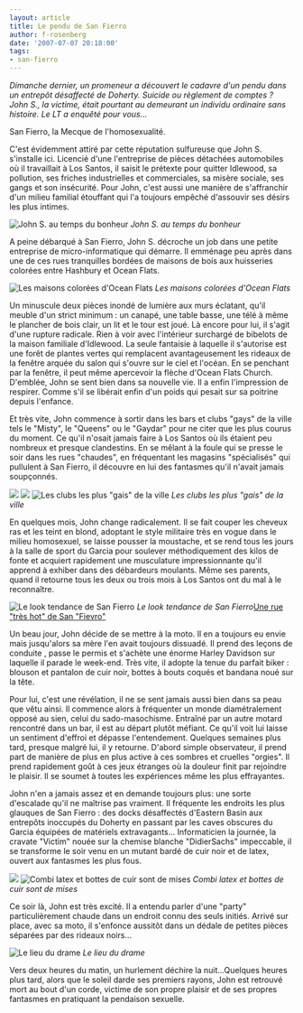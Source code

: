 ```yaml
---
layout: article
title: Le pendu de San Fierro
author: f-rosenberg
date: '2007-07-07 20:18:00'
tags:
- san-fierro
---
```


_Dimanche dernier, un promeneur a découvert le cadavre d'un pendu dans un entrepôt désaffecté de Doherty. Suicide ou règlement de comptes ? John S., la victime, était pourtant au demeurant un individu ordinaire sans histoire. Le LT a enquêté pour vous..._

San Fierro, la Mecque de l'homosexualité.

C'est évidemment attiré par cette réputation sulfureuse que John S. s'installe ici. Licencié d'une l'entreprise de pièces détachées automobiles où il travaillait à Los Santos, il saisit le prétexte pour quitter Idlewood, sa pollution, ses friches industrielles et commerciales, sa misère sociale, ses gangs et son insécurité. Pour John, c'est aussi une manière de s'affranchir d'un milieu familial étouffant qui l'a toujours empêché d'assouvir ses désirs les plus intimes.

![John S. au temps du bonheur](/content/images/2016/07/John_S.jpg)
_John S. au temps du bonheur_

A peine débarqué à San Fierro, John S. décroche un job dans une petite entreprise de micro-informatique qui démarre. Il emménage peu après dans une de ces rues tranquilles bordées de maisons de bois aux huisseries colorées entre Hashbury et Ocean Flats.

![Les maisons colorées d'Ocean Flats](/content/images/2016/07/Ocean_flats.jpg)
_Les maisons colorées d'Ocean Flats_

Un minuscule deux pièces inondé de lumière aux murs éclatant, qu'il meuble d'un strict minimum : un canapé, une table basse, une télé à même le plancher de bois clair, un lit et le tour est joué. Là encore pour lui, il s'agit d'une rupture radicale. Rien à voir avec l'intérieur surchargé de bibelots de la maison familiale d'Idlewood. La seule fantaisie à laquelle il s'autorise est une forêt de plantes vertes qui remplacent avantageusement les rideaux de la fenêtre arquée du salon qui s'ouvre sur le ciel et l'océan. En se penchant par la fenêtre, il peut même apercevoir la flèche d'Ocean Flats Church. D'emblée, John se sent bien dans sa nouvelle vie. Il a enfin l'impression de respirer. Comme s'il se libérait enfin d'un poids qui pesait sur sa poitrine depuis l'enfance.

Et très vite, John commence à sortir dans les bars et clubs "gays" de la ville tels le "Misty", le "Queens" ou le "Gaydar" pour ne citer que les plus courus du moment. Ce qu'il n'osait jamais faire à Los Santos où ils étaient peu nombreux et presque clandestins. En se mêlant à la foule qui se presse le soir dans les rues "chaudes", en fréquentant les magasins "spécialisés" qui pullulent à San Fierro, il découvre en lui des fantasmes qu'il n'avait jamais soupçonnés.

![](/content/images/2016/07/GaystationSF.jpg)
![](/content/images/2016/07/SF_mysty.jpg)
![Les clubs les plus "gais" de la ville](/content/images/2016/07/Queens_SF.jpg)
_Les clubs les plus "gais" de la ville_

En quelques mois, John change radicalement. Il se fait couper les cheveux ras et les teint en blond, adoptant le style militaire très en vogue dans le milieu homosexuel, se laisse pousser la moustache, et se rend tous les jours à la salle de sport du Garcia pour soulever méthodiquement des kilos de fonte et acquiert rapidement une musculature impressionnante qu'il apprend à exhiber dans des débardeurs moulants. Même ses parents, quand il retourne tous les deux ou trois mois à Los Santos ont du mal à le reconnaître.

![Le look tendance de San Fierro](/content/images/2016/07/John_S__militaire.jpg)
_Le look tendance de San Fierro_[Une rue "très hot" de San "Fievro"](/content/images/2016/07/SF_rues_chaudes.jpg)

Un beau jour, John décide de se mettre à la moto. Il en a toujours eu envie mais jusqu'alors sa mère l'en avait toujours dissuadé. Il prend des leçons de conduite , passe le permis et s'achète une énorme Harley Davidson sur laquelle il parade le week-end. Très vite, il adopte la tenue du parfait biker : blouson et pantalon de cuir noir, bottes à bouts coqués et bandana noué sur la tête.

Pour lui, c'est une révélation, il ne se sent jamais aussi bien dans sa peau que vêtu ainsi. Il commence alors à fréquenter un monde diamétralement opposé au sien, celui du sado-masochisme. Entraîné par un autre motard rencontré dans un bar, il est au départ plutôt méfiant. Ce qu'il voit lui laisse un sentiment d'effroi et dépasse l'entendement. Quelques semaines plus tard, presque malgré lui, il y retourne. D'abord simple observateur, il prend part de manière de plus en plus active à ces sombres et cruelles "orgies". Il prend rapidement goût à ces jeux étranges où la douleur finit par rejoindre le plaisir. Il se soumet à toutes les expériences même les plus effrayantes.

John n'en a jamais assez et en demande toujours plus: une sorte d'escalade qu'il ne maîtrise pas vraiment. Il fréquente les endroits les plus glauques de San Fierro : des docks désaffectés d'Eastern Basin aux entrepôts inoccupés du Doherty en passant par les caves obscures du Garcia équipées de matériels extravagants... Informaticien la journée, la cravate "Victim" nouée sur la chemise blanche "DidierSachs" impeccable, il se transforme le soir venu en un mutant bardé de cuir noir et de latex, ouvert aux fantasmes les plus fous.

![](/content/images/2016/07/Latexx.jpg)
![Combi latex et bottes de cuir sont de mises](/content/images/2016/07/Domina.jpg)
_Combi latex et bottes de cuir sont de mises_

Ce soir là, John est très excité. Il a entendu parler d'une "party" particulièrement chaude dans un endroit connu des seuls initiés. Arrivé sur place, avec sa moto, il s'enfonce aussitôt dans un dédale de petites pièces séparées par des rideaux noirs...

![Le lieu du drame](/content/images/2016/07/Glauques.jpg)
_Le lieu du drame_

Vers deux heures du matin, un hurlement déchire la nuit...Quelques heures plus tard, alors que le soleil darde ses premiers rayons, John est retrouvé mort au bout d'un corde, victime de son propre plaisir et de ses propres fantasmes en pratiquant la pendaison sexuelle.

<!--kg-card-end: markdown-->
